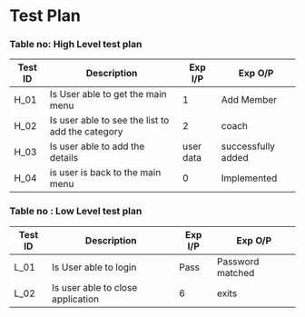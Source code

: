 # Test Plan
### Table no: High Level test plan
| Test ID | Description | Exp I/P| Exp O/P|
| --- | --- | --- | ---- |
| H_01 |  Is User able to get the main menu |1|  Add Member|
| H_02| Is user able to see the list to add the category| 2 | coach|
| H_03 | Is user able to add the details |user data|  successfully added |
| H_04| is user is back to the main menu  |0| Implemented|

### Table no : Low Level test plan
| Test ID | Description | Exp I/P| Exp O/P|
| --- | --- | --- | ---- |
| L_01 |  Is User able to login | Pass |  Password matched|
| L_02| Is user able to close application| 6 | exits|
